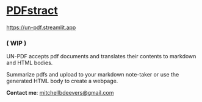 # [PDFstract](https://un-pdf.streamlit.app)
<https://un-pdf.streamlit.app>

### ( WIP )

UN-PDF accepts pdf documents and translates their contents to markdown and HTML bodies.

Summarize pdfs and upload to your markdown note-taker or use the generated HTML body to create a webpage. 


**Contact me**: <mitchellbdeevers@gmail.com>